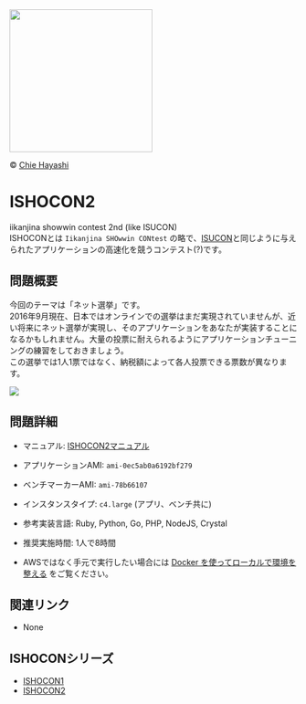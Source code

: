 <img src="https://user-images.githubusercontent.com/1732016/41643273-b4994c02-74a5-11e8-950d-3a1c1e54f44f.png" width="250px">

© [Chie Hayashi](https://www.facebook.com/hayashichie)

# ISHOCON2
iikanjina showwin contest 2nd (like ISUCON)  
ISHOCONとは `Iikanjina SHOwwin CONtest` の略で、[ISUCON](http://isucon.net/)と同じように与えられたアプリケーションの高速化を競うコンテスト(?)です。  

## 問題概要
今回のテーマは「ネット選挙」です。  
2016年9月現在、日本ではオンラインでの選挙はまだ実現されていませんが、近い将来にネット選挙が実現し、そのアプリケーションをあなたが実装することになるかもしれません。大量の投票に耐えられるようにアプリケーションチューニングの練習をしておきましょう。  
この選挙では1人1票ではなく、納税額によって各人投票できる票数が異なります。

![](https://raw.githubusercontent.com/showwin/ISHOCON2/master/doc/images/top.png)

## 問題詳細
* マニュアル: [ISHOCON2マニュアル](https://github.com/showwin/ISHOCON2/blob/master/doc/manual.md)
* アプリケーションAMI: `ami-0ec5ab0a6192bf279`
* ベンチマーカーAMI: `ami-78b66107`
* インスタンスタイプ: `c4.large` (アプリ、ベンチ共に)
* 参考実装言語: Ruby, Python, Go, PHP, NodeJS, Crystal
* 推奨実施時間: 1人で8時間

* AWSではなく手元で実行したい場合には [Docker を使ってローカルで環境を整える](https://github.com/showwin/ISHOCON2/blob/master/doc/local_manual.md) をご覧ください。

## 関連リンク
* None

## ISHOCONシリーズ
* [ISHOCON1](https://github.com/showwin/ISHOCON1)
* [ISHOCON2](https://github.com/showwin/ISHOCON2)
